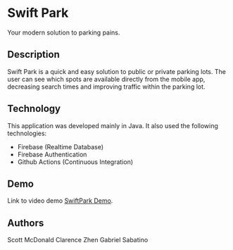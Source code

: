 # Swift Park

Your modern solution to parking pains.

## Description

Swift Park is a quick and easy solution to public or private parking lots. The user can see which spots are available directly from the mobile app, decreasing search times and improving traffic within the parking lot. 

## Technology

This application was developed mainly in Java. It also used the following technologies:
- Firebase (Realtime Database)
- Firebase Authentication
- Github Actions (Continuous Integration)


## Demo
Link to video demo [SwiftPark Demo]((https://youtu.be/8MjCNpBb1cQ)).



## Authors

Scott McDonald
Clarence Zhen
Gabriel Sabatino




